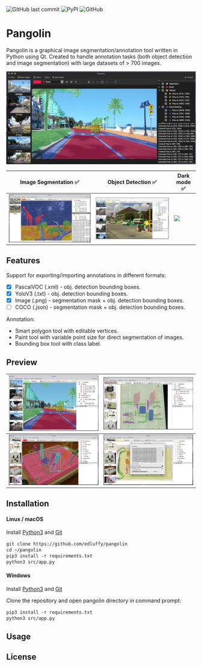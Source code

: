 ![GitHub last commit](https://img.shields.io/github/last-commit/edluffy/pangolin)
![PyPI](https://img.shields.io/pypi/v/pangolin-tool)
![GitHub](https://img.shields.io/github/license/edluffy/pangolin)

# Pangolin
Pangolin is a graphical image segmentation/annotation tool written in Python using Qt. Created to handle annotation tasks (both object detection and image segmentation) with large datasets of > 700 images.

<p align="center">
<img src="screenshots/sc2.png" alt="screenshot" width="800"/>
</p>

| Image Segmentation ✅ | Object Detection ✅ | Dark mode ✅ |
|---------|---------|---------|
|<img src="screenshots/sc4.png" width="600"/>|<img src="screenshots/sc6.png" width="600"/>|<img src="screenshots/sc1.png" width="600"/>

## Features
Support for exporting/importing annotations in different formats:
- [X] PascalVOC (.xml) - obj. detection bounding boxes.
- [X] YoloV3 (.txt) - obj. detection bounding boxes.
- [X] Image (.png) - segmentation mask + obj. detection bounding boxes.
- [ ] COCO (.json) - segmentation mask + obj. detection bounding boxes.

Annotation:
- Smart polygon tool with editable vertices.
- Paint tool with variable point size for direct segmentation of images.
- Bounding box tool with class label.

## Preview
|![image](screenshots/sc3.png)|![image](screenshots/sc5.png)|
|----|----|
|![image](screenshots/sc7.png)|![image](screenshots/sc8.png)|

## Installation
#### Linux / macOS
Install [Python3](https://www.python.org/downloads/) and [Git](https://git-scm.com/download/)
```
git clone https://github.com/edluffy/pangolin
cd ~/pangolin
pip3 install -r requirements.txt
python3 src/app.py
```

#### Windows
Install [Python3](https://www.python.org/downloads/windows/) and [Git](https://git-scm.com/download/win)

Clone the repository and open pangolin directory in command prompt:
```
pip3 install -r requirements.txt
python3 src/app.py
```

## Usage

## License
